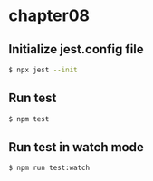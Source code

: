 # chapter08

## Initialize jest.config file

```sh
$ npx jest --init
```

## Run test

```sh
$ npm test
```

## Run test in watch mode

```sh
$ npm run test:watch
```

